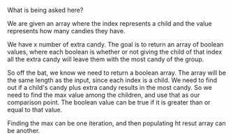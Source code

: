 What is being asked here?

We are given an array where the index represents a child and the value represents how many candies they have.

We have x number of extra candy.
The goal is to return an array of boolean values, where each boolean is whether or not giving the child of that index all the extra candy will leave them with the most candy of the group.

So off the bat, we know we need to return a boolean array.
The array will be the same length as the input, since each index is a child.
We need to find out if a child's candy plus extra candy results in the most candy. So we need to find the max value among the children, and use that as our comparison point. The boolean value can be true if it is greater than or equal to that value.

Finding the max can be one iteration, and then populating ht resut array can be another.